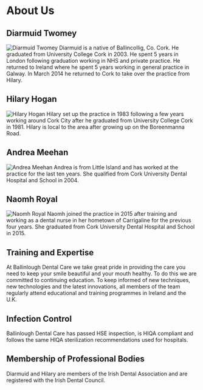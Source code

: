 # About Us

## Diarmuid Twomey

![Diarmuid Twomey][dt]
Diarmuid is a native of Ballincollig, Co. Cork. He graduated from University
College Cork in 2003. He spent 5 years in London following graduation working
in NHS and private practice. He returned to Ireland where he spent 5 years
working in general practice in Galway. In March 2014 he returned to Cork to
take over the practice from Hilary.

## Hilary Hogan

![Hilary Hogan][hh]
Hilary set up the practice in 1983 following a few years working around Cork
City after he graduated from University College Cork in 1981. Hilary is local
to the area after growing up on the Boreenmanna Road.

## Andrea Meehan

![Andrea Meehan][am]
Andrea is from Little Island and has worked at the practice for the last ten
years. She qualified from Cork University Dental Hospital and School in 2004.


## Naomh Royal

![Naomh Royal][jj]
Naomh joined the practice in 2015 after training and working as a dental nurse in her hometown of Carrigaline for the previous four years. She graduated from Cork University Dental Hospital and School in 2015.

## Training and Expertise

At Ballinlough Dental Care we take great pride in providing the care you
need to keep your smile beautiful and your mouth healthy.  To do this we
are committed to continuing education.  To keep informed of new
techniques, new technologies and the latest innovations,  all members of the team
regularly attend educational and training programmes in Ireland and the
U.K.

## Infection Control

Ballinlough Dental Care has passed HSE inspection, is HIQA compliant and follows the same HIQA
sterilization recommendations used for hospitals.

## Membership of Professional Bodies

Diarmuid and Hilary are members of the Irish Dental Association and are registered with
the Irish Dental Council. 

[dt]: /dt.jpg
[hh]: /hh.jpg
[am]: /am.jpg
[jj]: /jj.jpg
